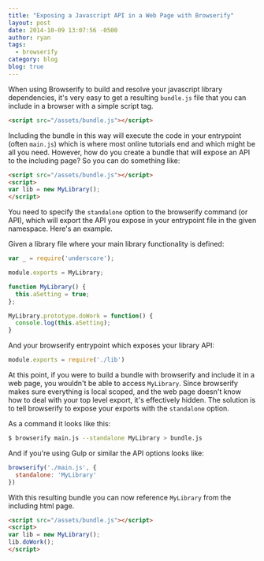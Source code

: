 ```yaml
---
title: "Exposing a Javascript API in a Web Page with Browserify"
layout: post
date: 2014-10-09 13:07:56 -0500
author: ryan
tags:
  - browserify
category: blog
blog: true
---
```


When using Browserify to build and resolve your javascript library dependencies, it's very easy to get a resulting `bundle.js` file that you can include in a browser with a simple script tag.

```html
<script src="/assets/bundle.js"></script>
```

Including the bundle in this way will execute the code in your entrypoint (often `main.js`) which is where most online tutorials end and which might be all you need. However, how do you create a bundle that will expose an API to the including page? So you can do something like:

```html
<script src="/assets/bundle.js"></script>
<script>
var lib = new MyLibrary();
</script>
```

You need to specify the `standalone` option to the browserify command (or API), which will export the API you expose in your entrypoint file in the given namespace. Here's an example.

Given a library file where your main library functionality is defined:

```js
var _ = require('underscore');

module.exports = MyLibrary;

function MyLibrary() {
  this.aSetting = true;
};

MyLibrary.prototype.doWork = function() {
  console.log(this.aSetting);
}
```

And your browserify entrypoint which exposes your library API:

```js
module.exports = require('./lib')
```

At this point, if you were to build a bundle with browserify and include it in a web page, you wouldn't be able to access `MyLibrary`. Since browserify makes sure everything is local scoped, and the web page doesn't know how to deal with your top level export, it's effectively hidden. The solution is to tell browserify to expose your exports with the `standalone` option.

As a command it looks like this:

```bash
$ browserify main.js --standalone MyLibrary > bundle.js
```

And if you're using Gulp or similar the API options looks like:

```js
browserify('./main.js', {
  standalone: 'MyLibrary'
})
```

With this resulting bundle you can now reference `MyLibrary` from the including html page.

```html
<script src="/assets/bundle.js"></script>
<script>
var lib = new MyLibrary();
lib.doWork();
</script>
```

